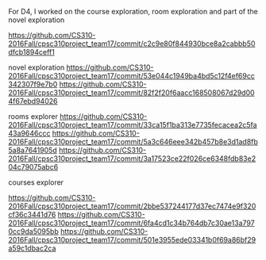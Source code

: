 For D4, I worked on the course exploration, room exploration and part of the novel exploration

https://github.com/CS310-2016Fall/cpsc310project_team17/commit/c2c9e80f844930bce8a2cabbb50dfcb1894ceff1

novel exploration
https://github.com/CS310-2016Fall/cpsc310project_team17/commit/53e044c1949ba4bd5c12f4ef69cc342307f9e7b0
https://github.com/CS310-2016Fall/cpsc310project_team17/commit/82f2f20f6aacc168508067d29d004f67ebd94026

rooms explorer
https://github.com/CS310-2016Fall/cpsc310project_team17/commit/33ca15f1ba313e7735fecacea2c5fa43a9646ccc
https://github.com/CS310-2016Fall/cpsc310project_team17/commit/5a3c646eee342b457b8e3d1ad8fb5a8a7641905d
https://github.com/CS310-2016Fall/cpsc310project_team17/commit/3a17523ce22f026ce6348fdb83e204c79075abc6

courses explorer

https://github.com/CS310-2016Fall/cpsc310project_team17/commit/2bbe537244177d37ec7474e9f320cf36c3441d76
https://github.com/CS310-2016Fall/cpsc310project_team17/commit/6fa4cd1c34b764db7c30ae13a7970cc9da5095bb
https://github.com/CS310-2016Fall/cpsc310project_team17/commit/501e3955ede03341b0f69a86bf29a59c1dbac2ca